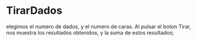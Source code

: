 # TirarDados
elegimos el numero de dados, y el numero de caras.
Al pulsar el boton Tirar, nos muestra los resultados obtenidos, y la suma de estos resultados;

